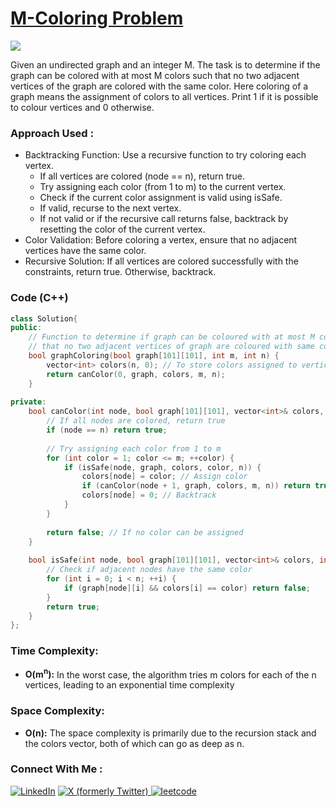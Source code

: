 # [M-Coloring Problem](https://www.geeksforgeeks.org/problems/m-coloring-problem-1587115620/1)

![](https://badgen.net/badge/Level/Medium/yellow)

Given an undirected graph and an integer M. The task is to determine if the graph can be colored with at most M colors such that no two adjacent vertices of the graph are colored with the same color. Here coloring of a graph means the assignment of colors to all vertices. Print 1 if it is possible to colour vertices and 0 otherwise.

### Approach Used :

-   Backtracking Function: Use a recursive function to try coloring each vertex.
    -   If all vertices are colored (node == n), return true.
    -   Try assigning each color (from 1 to m) to the current vertex.
    -   Check if the current color assignment is valid using isSafe.
    -   If valid, recurse to the next vertex.
    -   If not valid or if the recursive call returns false, backtrack by resetting the color of the current vertex.
-   Color Validation: Before coloring a vertex, ensure that no adjacent vertices have the same color.
-   Recursive Solution: If all vertices are colored successfully with the constraints, return true. Otherwise, backtrack.

### Code (C++)

```cpp
class Solution{
public:
    // Function to determine if graph can be coloured with at most M colours such
    // that no two adjacent vertices of graph are coloured with same colour.
    bool graphColoring(bool graph[101][101], int m, int n) {
        vector<int> colors(n, 0); // To store colors assigned to vertices
        return canColor(0, graph, colors, m, n);
    }
    
private:
    bool canColor(int node, bool graph[101][101], vector<int>& colors, int m, int n) {
        // If all nodes are colored, return true
        if (node == n) return true;
        
        // Try assigning each color from 1 to m
        for (int color = 1; color <= m; ++color) {
            if (isSafe(node, graph, colors, color, n)) {
                colors[node] = color; // Assign color
                if (canColor(node + 1, graph, colors, m, n)) return true; // Recurse
                colors[node] = 0; // Backtrack
            }
        }
        
        return false; // If no color can be assigned
    }
    
    bool isSafe(int node, bool graph[101][101], vector<int>& colors, int color, int n) {
        // Check if adjacent nodes have the same color
        for (int i = 0; i < n; ++i) {
            if (graph[node][i] && colors[i] == color) return false;
        }
        return true;
    }
};

```

### Time Complexity:
- **O(m<sup>n</sup>):** In the worst case, the algorithm tries m colors for each of the n vertices, leading to an exponential time complexity

### Space Complexity:
- **O(n):** The space complexity is primarily due to the recursion stack and the colors vector, both of which can go as deep as n.

### Connect With Me : 

<a href="https://www.linkedin.com/in/shivam-ray-b4306524a/" target="_blank"><img src="https://img.shields.io/badge/LinkedIn-0077B5?style=for-the-badge&logo=linkedin&logoColor=white" alt="LinkedIn"></a>
<a href="https://x.com/rai_shivam11/" target="_blank"><img src="https://img.shields.io/badge/Twitter-1DA1F2?style=for-the-badge&logo=twitter&logoColor=white" alt="X (formerly Twitter)">
</a>
<a href="https://leetcode.com/u/shrunited0702/" target="_blank"><img src="https://img.shields.io/badge/LeetCode-000000?style=for-the-badge&logo=LeetCode&logoColor=#d16c06" alt="leetcode">
</a>